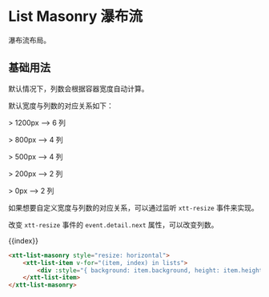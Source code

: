 <script setup>
import { ref, onMounted } from 'vue'
import "./css/com.css"
import { randomHexColor } from "xtt-utils"

const lists = ref([]);

const add = (number) => {
	for (let i = 0; i < number; i++) {
		lists.value.push({
			background: randomHexColor(),
			height: Math.floor(Math.random() * 200 + 100) + "px",
			width: "100%"
		});
	}
}

onMounted(async () => {
	await Promise.all([
		import("../../dist/xtt-list-masonry.js")
	])

	add(30);
});
</script>

# List Masonry 瀑布流

瀑布流布局。

## 基础用法

默认情况下，列数会根据容器宽度自动计算。

默认宽度与列数的对应关系如下：

&gt; 1200px --> 6 列

&gt; 800px --> 4 列

&gt; 500px --> 4 列

&gt; 200px --> 2 列

&gt; 0px --> 2 列

如果想要自定义宽度与列数的对应关系，可以通过监听 `xtt-resize` 事件来实现。

改变 `xtt-resize` 事件的 `event.detail.next` 属性，可以改变列数。

<section class="wrap">
	<xtt-list-masonry style="resize: horizontal">
		<xtt-list-item v-for="(item, index) in lists">
			<div :style="{ background: item.background, height: item.height, width: item.width }">{{index}}</div>
		</xtt-list-item>
	</xtt-list-masonry>
</section>

```html
<xtt-list-masonry style="resize: horizontal">
	<xtt-list-item v-for="(item, index) in lists">
		<div :style="{ background: item.background, height: item.height, width: item.width }">{{index}}</div>
	</xtt-list-item>
</xtt-list-masonry>
```
